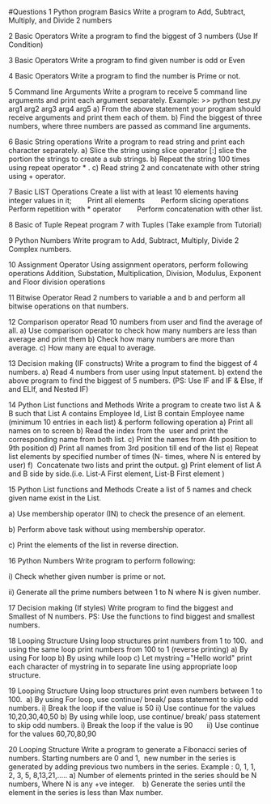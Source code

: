 #Questions
1 Python program Basics
Write a program to Add, Subtract, Multiply, and Divide 2 numbers


2 Basic Operators
Write a program to find the biggest of 3 numbers (Use If Condition)


3 Basic Operators
Write a program to find given number is odd or Even


4 Basic Operators
Write a program to find the number is Prime or not.


5 Command line Arguments 
Write a program to receive 5 command line arguments and print each argument separately.
Example: >> python test.py arg1 arg2 arg3 arg4 arg5
    a) From the above statement your program should receive arguments and print them each of them. 
    b) Find the biggest of three numbers, where three numbers are passed as command line arguments.


6 Basic String operations
Write a program to read string and print each character separately.
    a) Slice the string using slice operator [:] slice the portion the strings to create a sub strings.
    b) Repeat the string 100 times using repeat operator * .
    c) Read string 2 and concatenate with other string using + operator.


7 Basic LIST Operations
Create a list with at least 10 elements having integer values in it;
       Print all elements
       Perform slicing operations
       Perform repetition with * operator
       Perform concatenation with other list.
       
8 Basic of Tuple
Repeat program 7 with Tuples (Take example from Tutorial)

9 Python Numbers
Write program to Add, Subtract, Multiply, Divide 2 Complex numbers.

10 Assignment Operator
Using assignment operators, perform following operations
    Addition, Substation, Multiplication, Division, Modulus, Exponent and Floor division operations

11 Bitwise Operator
Read 2 numbers to variable a and b and perform all bitwise operations on that numbers.

12 Comparison operator
Read 10 numbers from user and find the average of all.
    a) Use comparison operator to check how many numbers are less than average and print them
    b) Check how many numbers are more than average.
    c) How many are equal to average.

13 Decision making (IF constructs)
Write a program to find the biggest of 4 numbers.
    a) Read 4 numbers from user using Input statement.
    b) extend the above program to find the biggest of 5 numbers.
    (PS: Use IF and IF & Else, If and ELIf, and Nested IF)

14 Python List functions and Methods
Write a program to create two list A & B such that List A contains Employee Id, List B contain Employee name (minimum 10 entries in each list) & perform following operation
    a) Print all names on to screen
    b) Read the index from the  user and print the corresponding name from both list.
    c) Print the names from 4th position to 9th position
    d) Print all names from 3rd position till end of the list
    e) Repeat list elements by specified number of times (N- times, where N is entered by user) 
    f)  Concatenate two lists and print the output.
    g) Print element of list A and B side by side.(i.e. List-A First element, List-B First element )

15 Python List functions and Methods
Create a list of 5 names and check given name exist in the List.

a) Use membership operator (IN) to check the presence of an element.

b) Perform above task without using membership operator.

c) Print the elements of the list in reverse direction.

16 Python Numbers
Write program to perform following:

i) Check whether given number is prime or not.

ii) Generate all the prime numbers between 1 to N where N is given number.

17 Decision making (If styles)
Write program to find the biggest and Smallest of N numbers.
PS: Use the functions to find biggest and smallest numbers. 

18 Looping Structure
Using loop structures print numbers from 1 to 100.  and using the same loop print numbers from 100 to 1 (reverse printing)
    a) By using For loop 
    b) By using while loop
    c) Let mystring ="Hello world"
        print each character of mystring in to separate line using appropriate loop structure.

19 Looping Structure
Using loop structures print even numbers between 1 to 100.  
a) By using For loop, use continue/ break/ pass statement to skip odd numbers.
     i) Break the loop if the value is 50
    ii) Use continue for the values 10,20,30,40,50
b) By using while loop, use continue/ break/ pass statement to skip odd numbers.
       i) Break the loop if the value is 90
      ii) Use continue for the values 60,70,80,90

20 Looping Structure
Write a program to generate a Fibonacci series of numbers.
Starting numbers are 0 and 1,  new number in the series is generated by adding previous two numbers in the series.
Example : 0, 1, 1, 2, 3, 5, 8,13,21,.....
   a) Number of elements printed in the series should be N numbers, Where N is any +ve integer.
   b) Generate the series until the element in the series is less than Max number.

